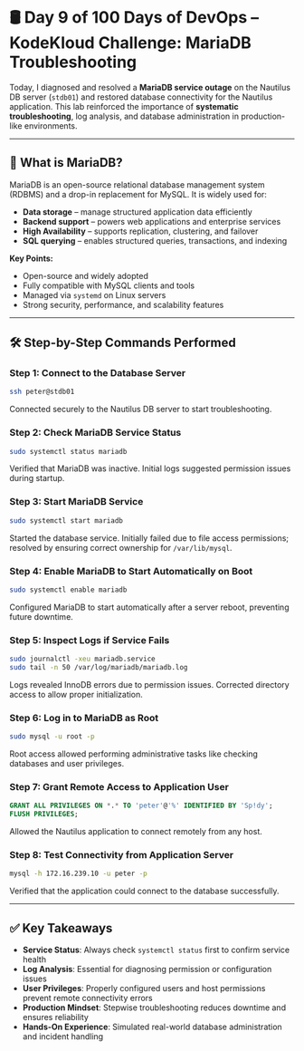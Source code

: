 # 🛢️ Day 9 of 100 Days of DevOps – KodeKloud Challenge: MariaDB Troubleshooting

Today, I diagnosed and resolved a **MariaDB service outage** on the Nautilus DB server (`stdb01`) and restored database connectivity for the Nautilus application. This lab reinforced the importance of **systematic troubleshooting**, log analysis, and database administration in production-like environments.

---

## 📖 What is MariaDB?

MariaDB is an open-source relational database management system (RDBMS) and a drop-in replacement for MySQL. It is widely used for:

- **Data storage** – manage structured application data efficiently  
- **Backend support** – powers web applications and enterprise services  
- **High Availability** – supports replication, clustering, and failover  
- **SQL querying** – enables structured queries, transactions, and indexing

**Key Points:**
- Open-source and widely adopted
- Fully compatible with MySQL clients and tools
- Managed via `systemd` on Linux servers
- Strong security, performance, and scalability features

---

## 🛠️ Step-by-Step Commands Performed

### Step 1: Connect to the Database Server
```bash
ssh peter@stdb01
```
Connected securely to the Nautilus DB server to start troubleshooting.

### Step 2: Check MariaDB Service Status
```bash
sudo systemctl status mariadb
```
Verified that MariaDB was inactive. Initial logs suggested permission issues during startup.

### Step 3: Start MariaDB Service
```bash
sudo systemctl start mariadb
```
Started the database service. Initially failed due to file access permissions; resolved by ensuring correct ownership for `/var/lib/mysql`.

### Step 4: Enable MariaDB to Start Automatically on Boot
```bash
sudo systemctl enable mariadb
```
Configured MariaDB to start automatically after a server reboot, preventing future downtime.

### Step 5: Inspect Logs if Service Fails
```bash
sudo journalctl -xeu mariadb.service
sudo tail -n 50 /var/log/mariadb/mariadb.log
```
Logs revealed InnoDB errors due to permission issues. Corrected directory access to allow proper initialization.

### Step 6: Log in to MariaDB as Root
```bash
sudo mysql -u root -p
```
Root access allowed performing administrative tasks like checking databases and user privileges.

### Step 7: Grant Remote Access to Application User
```sql
GRANT ALL PRIVILEGES ON *.* TO 'peter'@'%' IDENTIFIED BY 'Sp!dy';
FLUSH PRIVILEGES;
```
Allowed the Nautilus application to connect remotely from any host.

### Step 8: Test Connectivity from Application Server
```bash
mysql -h 172.16.239.10 -u peter -p
```
Verified that the application could connect to the database successfully.

---

## ✅ Key Takeaways

- **Service Status**: Always check `systemctl status` first to confirm service health
- **Log Analysis**: Essential for diagnosing permission or configuration issues
- **User Privileges**: Properly configured users and host permissions prevent remote connectivity errors
- **Production Mindset**: Stepwise troubleshooting reduces downtime and ensures reliability
- **Hands-On Experience**: Simulated real-world database administration and incident handling

